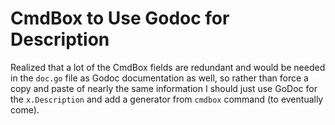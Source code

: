 # CmdBox to Use Godoc for Description

Realized that a lot of the CmdBox fields are redundant and would be
needed in the `doc.go` file as Godoc documentation as well, so rather
than force a copy and paste of nearly the same information I should just
use GoDoc for the `x.Description` and add a generator from `cmdbox`
command (to eventually come).
